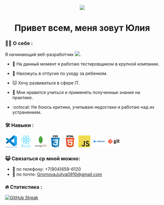 <div id="header" align="center">
  <img src="https://media.giphy.com/media/Rbt3HJ6pSpyco/giphy.gif" width="400"/>
</div>
<div id="name" align="center">
  <h1>Привет всем, меня зовут Юлия</h1>
</div>

### :woman_technologist: О себе :
Я начинающий веб-разработчик <img src="https://media.giphy.com/media/WUlplcMpOCEmTGBtBW/giphy.gif" width="30">.
- :monkey: На данный момент я работаю тестировщиком в крупной компании.

- :penguin: Нахожусь в отпуске по уходу за ребенком.

- :cat: Хочу развиваться в сфере IT.
- :bug: Мне нравится учиться и применять полученные знания на практике.
- :octocat: Не боюсь критики, учитываю недостаки и работаю над их устранением.

### :hammer_and_wrench: Навыки :
<div>
<!--    <img src="https://github.com/devicons/devicon/blob/master/" title="" alt="" width="40" height="40"/>&nbsp; -->
  <img src="https://github.com/devicons/devicon/blob/master/icons/vscode/vscode-original-wordmark.svg" title="VScode" alt="VS" width="40" height="40"/>&nbsp;
  <img src="https://github.com/devicons/devicon/blob/master/icons/react/react-original-wordmark.svg" title="React" alt="React" width="40" height="40"/>&nbsp;
  <img src="https://github.com/devicons/devicon/blob/master/icons/mongodb/mongodb-original-wordmark.svg" title="MongoDB" alt="mongo" width="40" height="40"/>&nbsp;
  <img src="https://github.com/devicons/devicon/blob/master/icons/css3/css3-original-wordmark.svg"  title="CSS3" alt="CSS" width="40" height="40"/>&nbsp;
  <img src="https://github.com/devicons/devicon/blob/master/icons/html5/html5-original-wordmark.svg" title="HTML5" alt="HTML" width="40" height="40"/>&nbsp;
  <img src="https://github.com/devicons/devicon/blob/master/icons/javascript/javascript-original.svg" title="JavaScript" alt="JavaScript" width="40" height="40"/>&nbsp;
  <img src="https://github.com/devicons/devicon/blob/master/icons/webpack/webpack-original-wordmark.svg" title="webpack" alt="WP" width="40" height="40"/>&nbsp;
  <img src="https://github.com/devicons/devicon/blob/master/icons/git/git-original-wordmark.svg" title="Git" alt="Git" width="40" height="40"/>
</div>

### :smiley_cat: Связаться ср мной можно:
- :calling: по телефону: +7(904)658-6120
- :e-mail: по почте: GromovaJuliya0910@gmail.com

### :fire: Статистика :

[![GitHub Streak](http://github-readme-streak-stats.herokuapp.com?user=YuliyaGromova)](https://git.io/streak-stats)
<!--
**YuliyaGromova/YuliyaGromova** is a ✨ _special_ ✨ repository because its `README.md` (this file) appears on your GitHub profile.

Here are some ideas to get you started:

- 🔭 I’m currently working on ...
- 🌱 I’m currently learning ...
- 👯 I’m looking to collaborate on ...
- 🤔 I’m looking for help with ...
- 💬 Ask me about ...
- 📫 How to reach me: ...
- 😄 Pronouns: ...
- ⚡ Fun fact: ...
-->
